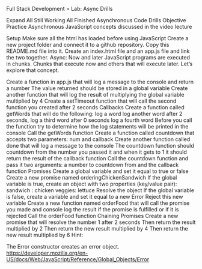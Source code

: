 
Full Stack Development > Lab: Async Drills

Expand All
Still Working  All Finished
Asynchronous Code Drills
Objective
Practice Asynchronous JavaScript concepts discussed in the video lecture

Setup
Make sure all the html has loaded before using JavaScript
Create a new project folder and connect it to a github repository. Copy this README.md file into it.
Create an index.html file and an app.js file and link the two together.
Async: Now and later
JavaScript programs are executed in chunks. Chunks that execute now and others that will execute later. Let’s explore that concept.

Create a function in app.js that will log a message to the console and return a number
The value returned should be stored in a global variable
Create another function that will log the result of multiplying the global variable multiplied by 4
Create a setTimeout function that will call the second function you created after 2 seconds
Callbacks
Create a function called getWords that will do the following:
log a word
log another word after 2 seconds,
log a third word after 0 seconds
log a fourth word
Before you call the function try to determine how the log statements will be printed in the console
Call the getWords function
Create a function called countdown that accepts two parameters: num and callback
Create another function called done that will log a message to the console
The countdown function should countdown from the number you passed it and when it gets to 1 it should return the result of the callback function
Call the countdown function and pass it two arguments: a number to countdown from and the callback function
Promises
Create a global variable and set it equal to true or false
Create a new promise named orderingChickenSandwich
If the global variable is true, create an object with two properties (key/value pair):
sandwich : chicken
veggies: lettuce
Resolve the object
If the global variable is false, create a variable and set it equal to a new Error
Reject this new variable
Create a new function named orderFood that will call the promise you made and console log the result if the promise is fulfilled or if it is rejected
Call the orderFood function
Chaining Promises
Create a new promise that will resolve the number 1 after 2 seconds
Then return the result multiplied by 2
Then return the new result multiplied by 4
Then return the new result multiplied by 6
Hint:

The Error constructor creates an error object. https://developer.mozilla.org/en-US/docs/Web/JavaScript/Reference/Global_Objects/Error
